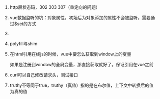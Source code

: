 1. http展状态码，302 303 307（重定向的问题）

2. vue数据监听的坑：对象属性，初始后为对象添加的属性不会被监听，需要通过$set的方式

3. 

4. polyfill与shim

5. 在html引用在线js的时候，vue中要怎么获取到window上的变量

   如果是注册到window的全局变量，那直接获取就好了。保证引用在vue之前

6. curl可以自己修改请求头，测试接口

7. truthy不等同于true，truthy（真值）指的是在布尔值，上下文中转换后的值为真的值

